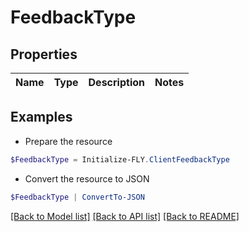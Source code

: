 # FeedbackType
## Properties

Name | Type | Description | Notes
------------ | ------------- | ------------- | -------------

## Examples

- Prepare the resource
```powershell
$FeedbackType = Initialize-FLY.ClientFeedbackType 
```

- Convert the resource to JSON
```powershell
$FeedbackType | ConvertTo-JSON
```

[[Back to Model list]](../README.md#documentation-for-models) [[Back to API list]](../README.md#documentation-for-api-endpoints) [[Back to README]](../README.md)

